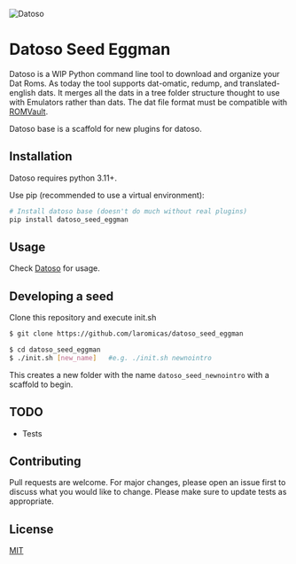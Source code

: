 ![Datoso](https://github.com/laromicas/datoso/blob/master/bearlogo.png)

# Datoso Seed Eggman

Datoso is a WIP Python command line tool to download and organize your Dat Roms.
As today the tool supports dat-omatic, redump, and translated-english dats.
It merges all the dats in a tree folder structure thought to use with Emulators rather than dats.
The dat file format must be compatible with [ROMVault](https://www.romvault.com/).

Datoso base is a scaffold for new plugins for datoso.

## Installation

Datoso requires python 3.11+.

Use pip (recommended to use a virtual environment):

``` bash
# Install datoso base (doesn't do much without real plugins)
pip install datoso_seed_eggman

```

## Usage

Check [Datoso](https://github.com/laromicas/datoso) for usage.


## Developing a seed

Clone this repository and execute init.sh
``` bash
$ git clone https://github.com/laromicas/datoso_seed_eggman

$ cd datoso_seed_eggman
$ ./init.sh [new_name]   #e.g. ./init.sh newnointro

```
This creates a new folder with the name `datoso_seed_newnointro` with a scaffold to begin.

## TODO

-   Tests

## Contributing

Pull requests are welcome. For major changes, please open an issue first to discuss what you would like to change.
Please make sure to update tests as appropriate.

## License

[MIT](https://choosealicense.com/licenses/mit/)
